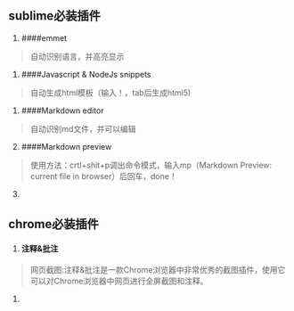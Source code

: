## sublime必装插件
1. ####emmet
>自动识别语言，并高亮显示

1. ####Javascript & NodeJs snippets
>自动生成html模板（输入！，tab后生成html5)

1. ####Markdown editor
>自动识别md文件，并可以编辑

2. ####Markdown preview
>使用方法：crtl+shit+p调出命令模式，输入mp（Markdown Preview: current file in browser）后回车，done！
3. 



## chrome必装插件
1. #### 注释&批注
>网页截图:注释&批注是一款Chrome浏览器中非常优秀的截图插件，使用它可以对Chrome浏览器中网页进行全屏截图和注释。
1. 